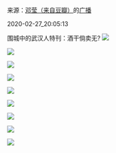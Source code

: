 来源：[邓莹（来自豆瓣）](https://www.douban.com/people/1502959/)的[广播](https://www.douban.com/people/1502959/status/2836566941/)


2020-02-27_20:05:13


围城中的武汉人特刊：酒干倘卖无?
![](./pic/2020-02-27_20:05:13-邓莹的广播1.jpg)  

![](./pic/2020-02-27_20:05:13-邓莹的广播2.jpg)  

![](./pic/2020-02-27_20:05:13-邓莹的广播3.jpg)  

![](./pic/2020-02-27_20:05:13-邓莹的广播4.jpg)  

![](./pic/2020-02-27_20:05:13-邓莹的广播5.jpg)  

![](./pic/2020-02-27_20:05:13-邓莹的广播6.jpg)  

![](./pic/2020-02-27_20:05:13-邓莹的广播7.jpg)  

![](./pic/2020-02-27_20:05:13-邓莹的广播8.jpg)  

![](./pic/2020-02-27_20:05:13-邓莹的广播9.jpg)  

